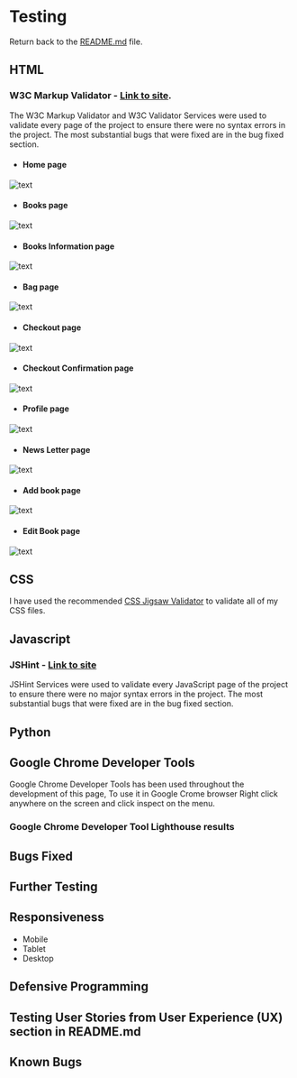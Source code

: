 # Testing

Return back to the [README.md](README.md) file.

## HTML

### W3C Markup Validator - [Link to site](https://validator.w3.org/#validate_by_uri).
The W3C Markup Validator and W3C Validator Services were used to validate every page of the project to ensure there were no syntax errors in the project. The most substantial bugs that were fixed are in the bug fixed section.

- #### Home page
![text](/documentation/w3c-marckup-validator/w3-html-home.png)
- #### Books page
![text](/documentation/w3c-marckup-validator/w3-html-books.png)
- #### Books Information page
![text](/documentation/w3c-marckup-validator/w3-html-book-info.png)
- #### Bag page
![text](/documentation/w3c-marckup-validator/w3-html-bag.png)
- #### Checkout page
![text](/documentation/w3c-marckup-validator/w3-html-checkout.png)
- #### Checkout Confirmation page
![text](/documentation/w3c-marckup-validator/w3-html-checkout-confirmation.png)
- #### Profile page
![text](/documentation/w3c-marckup-validator/w3-html-profile.png)
- #### News Letter page
![text](/documentation/w3c-marckup-validator/w3-html-news-letter.png)
- #### Add book page
![text](/documentation/w3c-marckup-validator/w3-html-add-book.png)
- #### Edit Book page
![text](/documentation/w3c-marckup-validator/w3-html-edit-book.png)

## CSS

I have used the recommended [CSS Jigsaw Validator](https://jigsaw.w3.org/css-validator) to validate all of my CSS files.

## Javascript

### JSHint - [Link to site](https://jshint.com/)
JSHint  Services were used to validate every JavaScript page of the project to ensure there were no major syntax errors in the project. The most substantial bugs that were fixed are in the bug fixed section.

## Python

## Google Chrome Developer Tools
Google Chrome Developer Tools has been used throughout the development of this page, To use it in Google Crome browser Right click anywhere on the screen and click inspect on the menu.

### Google Chrome Developer Tool Lighthouse results

## Bugs Fixed

## Further Testing

## Responsiveness
- Mobile
- Tablet
- Desktop

## Defensive Programming

## Testing User Stories from User Experience (UX) section in README.md

## Known Bugs